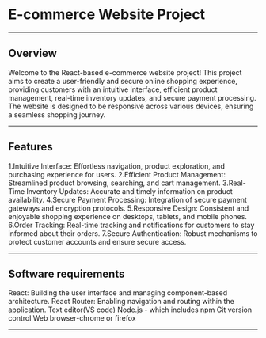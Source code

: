# E-commerce Website Project
***
## Overview
Welcome to the React-based e-commerce website project! This project aims to create a user-friendly and secure online shopping experience, providing customers with an intuitive interface, efficient product management, real-time inventory updates, and secure payment processing. The website is designed to be responsive across various devices, ensuring a seamless shopping journey.
***
## Features
1.Intuitive Interface: Effortless navigation, product exploration, and purchasing experience for users.
2.Efficient Product Management: Streamlined product browsing, searching, and cart management.
3.Real-Time Inventory Updates: Accurate and timely information on product availability.
4.Secure Payment Processing: Integration of secure payment gateways and encryption protocols.
5.Responsive Design: Consistent and enjoyable shopping experience on desktops, tablets, and mobile phones.
6.Order Tracking: Real-time tracking and notifications for customers to stay informed about their orders.
7.Secure Authentication: Robust mechanisms to protect customer accounts and ensure secure access.
***
## Software requirements
React: Building the user interface and managing component-based architecture.
React Router: Enabling navigation and routing within the application.
Text editor(VS code)
Node.js - which includes npm
Git version control
Web browser-chrome or firefox
***

